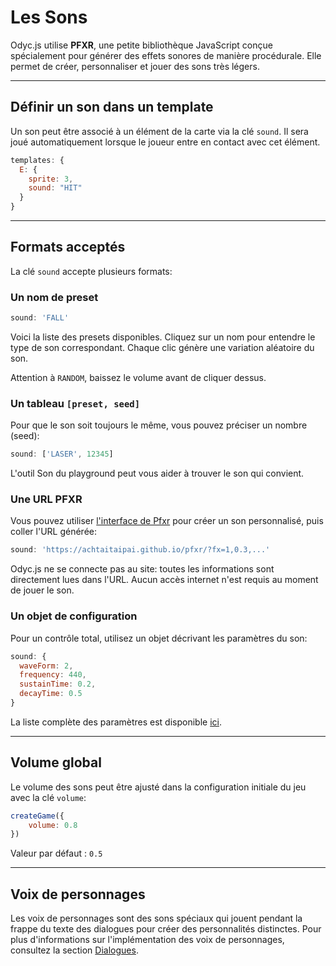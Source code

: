 <script>
import Aside from '../../../lib/ui/Doc/Aside.svelte'
import Emoji from '../../../lib/ui/Doc/Emoji.svelte'
import Sound from '../../../lib/ui/Doc/SoundDemo.svelte'
</script>

# <Emoji src="🎶" />Les Sons

Odyc.js utilise **PFXR**, une petite bibliothèque JavaScript conçue spécialement pour générer des effets sonores de manière procédurale. Elle permet de créer, personnaliser et jouer des sons très légers.

---

## <Emoji src="✏️"/> Définir un son dans un template

Un son peut être associé à un élément de la carte via la clé `sound`. Il sera joué automatiquement lorsque le joueur entre en contact avec cet élément.

```js
templates: {
  E: {
    sprite: 3,
    sound: "HIT"
  }
}
```

---

## <Emoji src="👀"/> Formats acceptés

La clé `sound` accepte plusieurs formats:

### Un nom de preset

```js
sound: 'FALL'
```

Voici la liste des presets disponibles. Cliquez sur un nom pour entendre le type de son correspondant. Chaque clic génère une variation aléatoire du son.

Attention à `RANDOM`, baissez le volume avant de cliquer dessus.

<Sound/>

### Un tableau `[preset, seed]`

Pour que le son soit toujours le même, vous pouvez préciser un nombre (seed):

```js
sound: ['LASER', 12345]
```

L'outil Son du playground peut vous aider à trouver le son qui convient.

### Une URL PFXR

Vous pouvez utiliser [l'interface de Pfxr](https://achtaitaipai.github.io/pfxr/) pour créer un son personnalisé, puis coller l'URL générée:

```js
sound: 'https://achtaitaipai.github.io/pfxr/?fx=1,0.3,...'
```

<Aside>Odyc.js ne se connecte pas au site: toutes les informations sont directement lues dans l'URL. Aucun accès internet n'est requis au moment de jouer le son.</Aside>

### Un objet de configuration

Pour un contrôle total, utilisez un objet décrivant les paramètres du son:

```js
sound: {
  waveForm: 2,
  frequency: 440,
  sustainTime: 0.2,
  decayTime: 0.5
}
```

La liste complète des paramètres est disponible [ici](https://github.com/achtaitaipai/pfxr/tree/main/packages/synth#sound).

---

## <Emoji src="🔊"/> Volume global

Le volume des sons peut être ajusté dans la configuration initiale du jeu avec la clé `volume`:

```js
createGame({
	volume: 0.8
})
```

Valeur par défaut : `0.5`

---

## <Emoji src="🎙️"/> Voix de personnages

Les voix de personnages sont des sons spéciaux qui jouent pendant la frappe du texte des dialogues pour créer des personnalités distinctes. Pour plus d'informations sur l'implémentation des voix de personnages, consultez la section [Dialogues](/doc/world-building/dialogues#voix-de-personnages).
